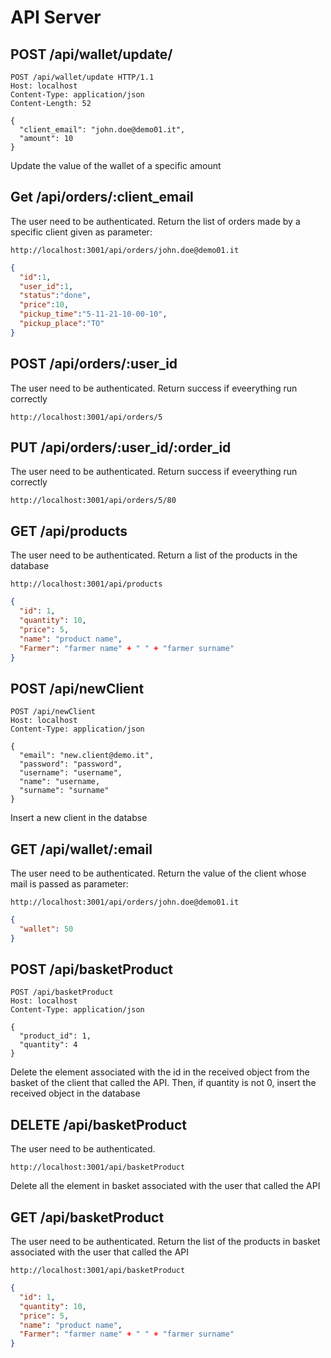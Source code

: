 
# API Server

## POST /api/wallet/update/

```url
POST /api/wallet/update HTTP/1.1
Host: localhost
Content-Type: application/json
Content-Length: 52

{
  "client_email": "john.doe@demo01.it",
  "amount": 10
}
```

Update the value of the wallet of a specific amount

## Get /api/orders/:client_email

The user need to be authenticated.
Return the list of orders made by a specific client given as parameter:

```url
http://localhost:3001/api/orders/john.doe@demo01.it
```

```json
{
  "id":1,
  "user_id":1,
  "status":"done",
  "price":10,
  "pickup_time":"5-11-21-10-00-10",
  "pickup_place":"TO"
}
```

## POST /api/orders/:user_id

The user need to be authenticated.
Return success if eveerything run correctly

```url
http://localhost:3001/api/orders/5
```

## PUT /api/orders/:user_id/:order_id

The user need to be authenticated.
Return success if eveerything run correctly

```url
http://localhost:3001/api/orders/5/80
```

## GET /api/products

The user need to be authenticated.
Return a list of the products in the database

```url
http://localhost:3001/api/products
```

```json
{
  "id": 1,
  "quantity": 10,
  "price": 5,
  "name": "product name",
  "Farmer": "farmer name" + " " + "farmer surname"
}
```

## POST /api/newClient

```url
POST /api/newClient
Host: localhost
Content-Type: application/json

{
  "email": "new.client@demo.it",
  "password": "password",
  "username": "username",
  "name": "username,
  "surname": "surname"
}
```

Insert a new client in the databse

## GET /api/wallet/:email

The user need to be authenticated.
Return the value of the client whose mail is passed as parameter:

```url
http://localhost:3001/api/orders/john.doe@demo01.it
```

```json
{
  "wallet": 50
}
```

## POST /api/basketProduct

```url
POST /api/basketProduct
Host: localhost
Content-Type: application/json

{
  "product_id": 1,
  "quantity": 4
}
```

Delete the element associated with the id in the received object from the basket of the client that called the API. Then, if quantity is not 0, insert the received object in the database

## DELETE /api/basketProduct

The user need to be authenticated.

```url
http://localhost:3001/api/basketProduct
```

Delete all the element in basket associated with the user that called the API

## GET /api/basketProduct

The user need to be authenticated.
Return the list of the products in basket associated with the user that called the API

```url
http://localhost:3001/api/basketProduct
```

```json
{
  "id": 1,
  "quantity": 10,
  "price": 5,
  "name": "product name",
  "Farmer": "farmer name" + " " + "farmer surname"
}
```
